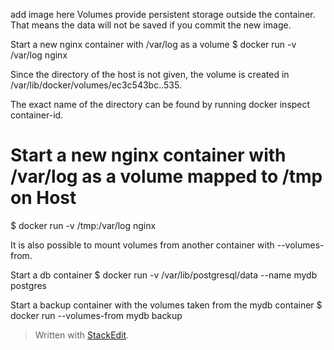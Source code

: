 add image here
Volumes provide persistent storage outside the container. That means the data will not be saved if you commit the new image.

Start a new nginx container with /var/log as a volume
$ docker run  -v /var/log nginx

Since the directory of the host is not given, the volume is created in
/var/lib/docker/volumes/ec3c543bc..535.

The exact name of the directory can be found by running docker inspect container-id.

# Start a new nginx container with /var/log as a volume mapped to /tmp on Host
$ docker run -v /tmp:/var/log nginx

It is also possible to mount volumes from another container with --volumes-from.

Start a db container
$ docker run -v /var/lib/postgresql/data --name mydb postgres

Start a backup container with the volumes taken from the mydb container
$ docker run --volumes-from mydb backup


> Written with [StackEdit](https://stackedit.io/).
<!--stackedit_data:
eyJoaXN0b3J5IjpbOTI4NjA5OTkxXX0=
-->